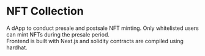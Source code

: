 # NFT Collection

A dApp to conduct presale and postsale NFT minting. Only whitelisted users can mint NFTs during the presale period.<br>
Frontend is built with Next.js and solidity contracts are compiled using hardhat.